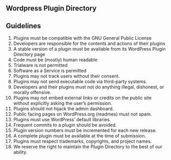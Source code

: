 
## Wordpress Plugin Directory

## Guidelines

1. Plugins must be compatible with the GNU General Public License
2. Developers are responsible for the contents and actions of their plugins
3. A stable version of a plugin must be available from its WordPress Plugin Directory page
4. Code must be (mostly) human readable
5. Trialware is not permitted
6. Software as a Service is permitted
7. Plugins may not track users without their consent.
8. Plugins may not send executable code via third-party systems.
9. Developers and their plugins must not do anything illegal, dishonest, or morally offensive.
10. Plugins may not embed external links or credits on the public site without explicitly asking the user’s permission.
11. Plugins should not hijack the admin dashboard.
12. Public facing pages on WordPress.org (readmes) must not spam.
13. Plugins must use WordPress’ default libraries.
14. Frequent commits to a plugin should be avoided.
15. Plugin version numbers must be incremented for each new release.
16. A complete plugin must be available at the time of submission.
17. Plugins must respect trademarks, copyrights, and project names.
18. We reserve the right to maintain the Plugin Directory to the best of our ability. 